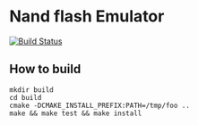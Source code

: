# Nand flash Emulator

[![Build Status](https://travis-ci.org/inclooder/nand-flash-emulator.svg?branch=master)](https://travis-ci.org/inclooder/nand-flash-emulator)

## How to build

```
mkdir build
cd build
cmake -DCMAKE_INSTALL_PREFIX:PATH=/tmp/foo ..
make && make test && make install
```
